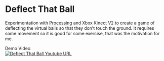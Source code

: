 # Deflect That Ball

Experimentation with [Processing](https://processing.org/) and Xbox Kinect V2 to create a game of deflecting the virtual balls so that they don't touch the ground. It requires some movement so it is good for some exercise, that was the motivation for me.

Demo Video:\
[![Deflect That Ball Youtube URL](http://i3.ytimg.com/vi/M3Akq8zZ4dM/hqdefault.jpg)](https://youtu.be/M3Akq8zZ4dM)
